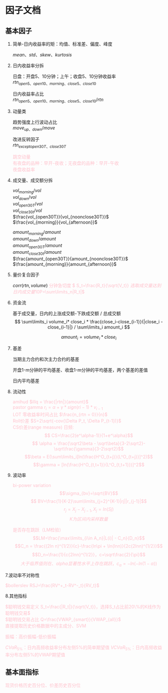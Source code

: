 # 因子文档
## 基本因子

1. 简单-日内收益率的矩：均值、标准差、偏度、峰度

    $mean、std、skew、kurtosis$

2. 日内收益率分拆

    日盘：开盘5、10分钟；上午；收盘5、10分钟收益率\
    $rtn_{open5、open10、morning、close5、close10}$

    日内收益率占比\
    $rtn_{open5、open10、morning、close5、close10} / rtn$

3. 动量类

    趋势强度上行波动占比\
    $move_{up、down} / move$

    改进反转因子\
    $rtn_{except open 30T、close 30T}$

    <font color=pink>
    
    跳空动量\
    有夜盘的品种：早开-夜收；无夜盘的品种：早开-午收\
    夜盘收益率
    
    </font>



4. 成交量、成交额分拆
   
    $vol_{morning} / vol$\
    $vol_{down} / vol$\
    $vol_{open30T} / vol$\
    $vol_{close30t} / vol$\
    $\frac{vol_{open30T}}{vol_{noonclose30T}}$\
    $\frac{vol_{morning}}{vol_{afternoon}}$

    $amount_{morning} / amount$\
    $amount_{down} / amount$\
    $amount_{open30T} / amount$\
    $amount_{close30t} / amount$\
    $\frac{amount_{open30T}}{amount_{noonclose30T}}$\
    $\frac{amount_{morning}}{amount_{afternoon}}$

5. 量价复合因子

    $corr(rtn, volume)$
    <font color=pink>
    分钟急切度 $ S_t=\frac{R_t}{\sqrt{V_t}}$\
    选取成交量达到日内成交量10%的，分钟急切度排名靠前的n根k线，计算$P=\sum\limits_n|R_t|$
    </font>

6. 资金流

    基于成交量，日内的上涨成交额-下跌成交额 / 总成交额 
    $$ \sum\limits_i volume_i* close_i * \frac{close_i-close_{i-1}}{|close_i - close_{i-1}|} / \sum\limits_i amount_i $$

    $$amount_i = volume_i * close_i$$

7. 基差

    当期主力合约和次主力合约的基差

    开盘1-m分钟的平均基差、收盘1-m分钟的平均基差，两个基差的差值

    日内平均基差

    
8. 流动性

    <font color=pink>
    
    amihud $illq = \frac{|rtn|}{amount}$\
    pastor gamma $r_i = \alpha + \gamma*sign(r{i-1})* v_{i-1}$\
    LOT 零收益率时间占比 $\frac{n_{rtn = 0}}{n}$\
    Roll价差 $S=2\sqrt{-cov(\Delta P_t, \Delta P_{t-1})}$\
    CS价差(range measure) 日频:
    $$ CS=\frac{2(e^\alpha-1)}{1+e^\alpha}$$
    $$ \alpha = \frac{\sqrt2\beta - \sqrt\beta}{3-2\sqrt2}-\sqrt\frac{\gamma}{3-2\sqrt2}$$
    $$\beta = E(\sum\limits_i[ln(\frac{H^O_{t+j}}{L^O_{t+j}}]^2)$$
    $$\gamma = [ln(\frac{H^O_{t,t+1}}{L^O_{t,t+1}})]^2$$ 
    
    </font>

9. 波动率
    <font color=pink>

    bi-power variation
    $$\sigma_{bv}=\sqrt{BV}$$
    $$ BV=\frac{1}{K-2}\sum\limits_{j=2}^{K-1}|rj||r_{j-1}|$$
    $$r_j = X_j - X_{j-1} ,X_j = ln(Sj)$$
    $$K为区间内采样数量$$

    是否存在跳跃（LM检验）
    $$LM=\frac{\max\limits_{i\in A_n}|L(i)| - C_n}{D_n}$$
    $$C_n = \frac{(2ln n)^{1/2}}{c}-\frac{ln\pi + \ln(lnn)}{2c(2lnn)^{1/2}}$$
    $$D_n=\frac{1}{c{2lnn}^{1/2}}，c=\sqrt\frac{2}{\pi}$$
    $$大于临界值则在、alpha显著性水平上存在跳跃，c_\alpha=-ln(-ln(1-\alpha))$$
    </font>

7.波动率不对称性

<font color=pink>

$bollerslev  RSJ=\frac{RV^+_t-RV^-_t}{RV_t}$

</font>



8.其他指标

<font color=pink>

$聪明钱交易定义 S_t=\frac{|R_t|}{\sqrt{V_t}}，选择S_t占比前20\%的K线作为聪明钱交易$\
$聪明钱交易占比 Q=\frac{VWAP_{smart}}{VWAP_{all}}$\
直接提取历史价格数据中的主成分、SVM

振幅：高价振幅-低价振幅

$CVaR_{5\%}$：日内高频收益率分布左侧5%的简单期望值
$VCVaR_{5\%}$：日内高频收益率分布左侧5%的VWAP期望值
</font>




## 基本面指标
<font color=pink>

现货价格历史百分位、价差历史百分位

</font>













